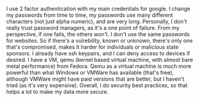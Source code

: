 I use 2 factor authentication with my main credentials for google. I change my passwords from time to time, my passwords use many different characters (not just alpha numeric), and are very long. Personally, I don't really trust password managers, as it's a one point of failure. From my perspective, if one fails, the others won't. I don't use the same passwords for websites. So if there's a vulrebility, known or unknown, there's only one that's compromised, makes it harder for individuals or malicious state sponsors. I already have ssh keypairs, and I can deny access to devices if desired. I have a VM, qemu (kernel based virtual machine, with almost bare metal performance) from Fedora. Qemu as a virtual machine is much more powerful than what Windows or VMWare has available (that's free), although VMWare might have paid versions that are better, but I haven't tried (as it's very expensive). Overall, I do security best practices, so that helps a lot to make my data more secure.